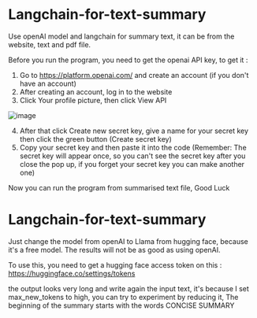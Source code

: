 # Langchain-for-text-summary
Use openAI model and langchain for summary text, it can be from the website, text and pdf file.

Before you run the program, you need to get the openai API key, to get it :
1. Go to https://platform.openai.com/ and create an account (if you don't have an account)
2. After creating an account, log in to the website
3. Click Your profile picture, then click View API
   
![image](https://github.com/RaffelRavionaldo/Langchain-for-text-summary/assets/94748637/70c51cd6-e6e8-4a0c-a2b2-4ec1eff2c185)

4. After that click Create new secret key, give a name for your secret key then click the green button (Create secret key)
5. Copy your secret key and then paste it into the code (Remember: The secret key will appear once, so you can't see the secret key after you close the pop up, if you forget your secret key you can make another one)

Now you can run the program from summarised text file, Good Luck

# Langchain-for-text-summary
Just change the model from openAI to Llama from hugging face, because it's a free model. The results will not be as good as using openAI.

To use this, you need to get a hugging face access token on this : https://huggingface.co/settings/tokens

the output looks very long and write again the input text, it's because I set max_new_tokens to high, you can try to experiment by reducing it, The beginning of the summary starts with the words CONCISE SUMMARY
